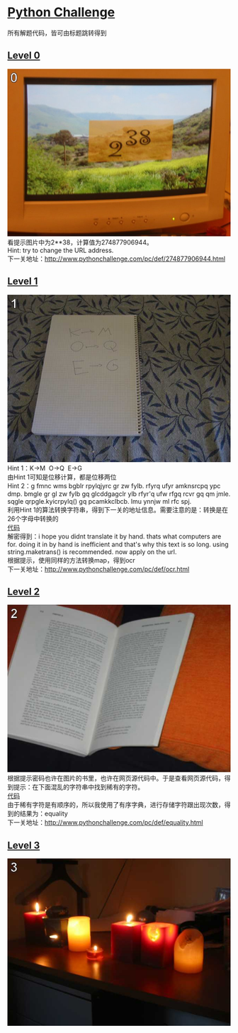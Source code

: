 # [Python Challenge](http://www.pythonchallenge.com)
所有解题代码，皆可由标题跳转得到
## [Level 0](/code/level_0.py)
![Level 0.gif](/image/level_0.jpg)  
看提示图片中为2**38，计算值为274877906944。  
Hint: try to change the URL address.  
下一关地址：http://www.pythonchallenge.com/pc/def/274877906944.html

## [Level 1](/code/level_1.py)
![Level 1.gif](/image/level_1.jpg)  
Hint 1：K-&gt;M  O-&gt;Q  E-&gt;G  
由Hint 1可知是位移计算，都是位移两位  
Hint 2：g fmnc wms bgblr rpylqjyrc gr zw fylb. rfyrq ufyr amknsrcpq ypc dmp. bmgle gr gl zw fylb gq glcddgagclr ylb rfyr'q ufw rfgq rcvr gq qm jmle. sqgle qrpgle.kyicrpylq() gq pcamkkclbcb. lmu ynnjw ml rfc spj.  
利用Hint 1的算法转换字符串，得到下一关的地址信息。需要注意的是：转换是在26个字母中转换的  
[代码](/code/level_1.py)  
解密得到：i hope you didnt translate it by hand. thats what computers are for. doing it in by hand is inefficient and that's why this text is so long. using string.maketrans() is recommended. now apply on the url.  
根据提示，使用同样的方法转换map，得到ocr  
下一关地址：http://www.pythonchallenge.com/pc/def/ocr.html

## [Level 2](/code/level_2.py)
![Level 2.gif](/image/level_2.jpg)  
根据提示密码也许在图片的书里，也许在网页源代码中。于是查看网页源代码，得到提示：在下面混乱的字符串中找到稀有的字符。  
[代码](/code/level_2.py)  
由于稀有字符是有顺序的，所以我使用了有序字典，进行存储字符跟出现次数，得到的结果为：equality  
下一关地址：http://www.pythonchallenge.com/pc/def/equality.html

## [Level 3](/code/level_3.py)  
![Level 3.gif](/image/level_3.jpg)  